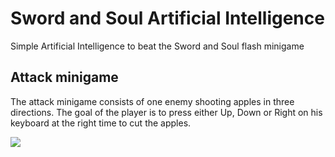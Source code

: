 # Sword and Soul Artificial Intelligence #
Simple Artificial Intelligence to beat the Sword and Soul flash minigame

## Attack minigame ##
The attack minigame consists of one enemy shooting apples in three directions. The goal of the player is to press either Up, Down or Right on his keyboard at the right time to cut the apples.

![](https://imgur.com/a/JhAbA)
